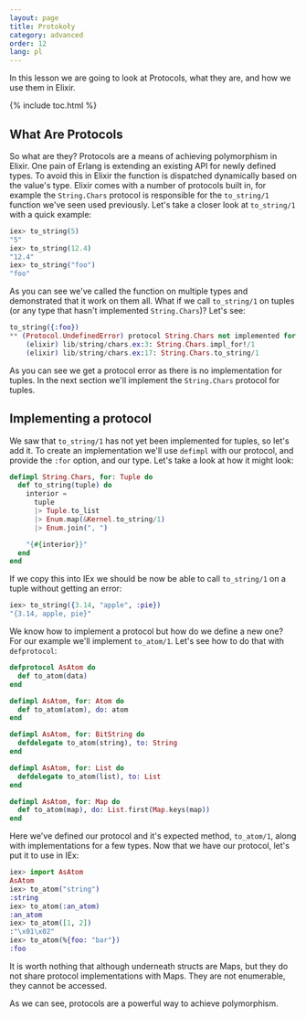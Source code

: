 ```yaml
---
layout: page
title: Protokoły
category: advanced
order: 12
lang: pl
---
```


In this lesson we are going to look at Protocols, what they are, and how we use them in Elixir.

{% include toc.html %}

## What Are Protocols
So what are they?
Protocols are a means of achieving polymorphism in Elixir.
One pain of Erlang is extending an existing API for newly defined types.
To avoid this in Elixir the function is dispatched dynamically based on the value's type.
Elixir comes with a number of protocols built in, for example the `String.Chars` protocol is responsible for the `to_string/1` function we've seen used previously.
Let's take a closer look at `to_string/1` with a quick example:

```elixir
iex> to_string(5)
"5"
iex> to_string(12.4)
"12.4"
iex> to_string("foo")
"foo"
```

As you can see we've called the function on multiple types and demonstrated that it work on them all.
What if we call `to_string/1` on tuples (or any type that hasn't implemented `String.Chars`)?
Let's see:

```elixir
to_string({:foo})
** (Protocol.UndefinedError) protocol String.Chars not implemented for {:foo}
    (elixir) lib/string/chars.ex:3: String.Chars.impl_for!/1
    (elixir) lib/string/chars.ex:17: String.Chars.to_string/1
```

As you can see we get a protocol error as there is no implementation for tuples.
In the next section we'll implement the `String.Chars` protocol for tuples.

## Implementing a protocol

We saw that `to_string/1` has not yet been implemented for tuples, so let's add it.
To create an implementation we'll use `defimpl` with our protocol, and provide the `:for` option, and our type.
Let's take a look at how it might look:

```elixir
defimpl String.Chars, for: Tuple do
  def to_string(tuple) do
    interior = 
      tuple
      |> Tuple.to_list
      |> Enum.map(&Kernel.to_string/1)
      |> Enum.join(", ")

    "{#{interior}}"
  end
end
```

If we copy this into IEx we should be now be able to call `to_string/1` on a tuple without getting an error:

```elixir
iex> to_string({3.14, "apple", :pie})
"{3.14, apple, pie}"
```

We know how to implement a protocol but how do we define a new one?
For our example we'll implement `to_atom/1`.
Let's see how to do that with `defprotocol`:

```elixir
defprotocol AsAtom do
  def to_atom(data)
end

defimpl AsAtom, for: Atom do
  def to_atom(atom), do: atom
end

defimpl AsAtom, for: BitString do
  defdelegate to_atom(string), to: String
end

defimpl AsAtom, for: List do
  defdelegate to_atom(list), to: List
end

defimpl AsAtom, for: Map do
  def to_atom(map), do: List.first(Map.keys(map))
end
```

Here we've defined our protocol and it's expected method, `to_atom/1`, along with implementations for a few types.
Now that we have our protocol, let's put it to use in IEx:

```elixir
iex> import AsAtom
AsAtom
iex> to_atom("string")
:string
iex> to_atom(:an_atom)
:an_atom
iex> to_atom([1, 2])
:"\x01\x02"
iex> to_atom(%{foo: "bar"})
:foo
```

It is worth nothing that although underneath structs are Maps, but they do not share protocol implementations with Maps. They are not enumerable, they cannot be accessed.

As we can see, protocols are a powerful way to achieve polymorphism.
